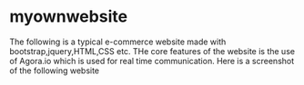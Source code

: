 # myownwebsite
 The following is a typical e-commerce website made with bootstrap,jquery,HTML,CSS etc.
 THe core features of the website is the use of Agora.io which is used for real time communication.
 Here is a screenshot of the following website
 
